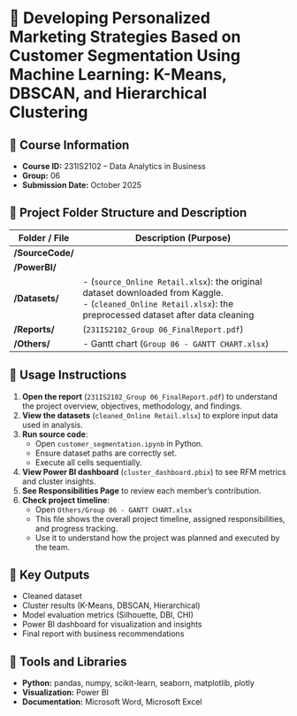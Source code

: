 # 🎯 Developing Personalized Marketing Strategies Based on Customer Segmentation Using Machine Learning: K-Means, DBSCAN, and Hierarchical Clustering

## 🏫 Course Information
- **Course ID:** 231IS2102 – Data Analytics in Business   
- **Group:** 06    
- **Submission Date:** October 2025

## 📂 Project Folder Structure and Description

| **Folder / File** | **Description (Purpose)** |
|--------------------|----------------------------|
| **/SourceCode/** | |
| **/PowerBI/** | |
| **/Datasets/** | - (`source_Online Retail.xlsx`): the original dataset downloaded from Kaggle. <br> - (`cleaned_Online Retail.xlsx`): the preprocessed dataset after data cleaning|
| **/Reports/** |(`231IS2102_Group 06_FinalReport.pdf`)|
| **/Others/** | - Gantt chart (`Group 06 - GANTT CHART.xlsx`)


## 🧭 Usage Instructions
1. **Open the report** (`231IS2102_Group 06_FinalReport.pdf`) to understand the project overview, objectives, methodology, and findings.  
2. **View the datasets** (`cleaned_Online Retail.xlsx`) to explore input data used in analysis.  
3. **Run source code**:  
   - Open `customer_segmentation.ipynb` in Python.  
   - Ensure dataset paths are correctly set.  
   - Execute all cells sequentially.  
4. **View Power BI dashboard** (`cluster_dashboard.pbix`) to see RFM metrics and cluster insights.  
5. **See Responsibilities Page** to review each member’s contribution.
6. **Check project timeline**:  
   - Open `Others/Group 06 - GANTT CHART.xlsx`  
   - This file shows the overall project timeline, assigned responsibilities, and progress tracking.  
   - Use it to understand how the project was planned and executed by the team.
   
## 🧩 Key Outputs
- Cleaned dataset  
- Cluster results (K-Means, DBSCAN, Hierarchical)  
- Model evaluation metrics (Silhouette, DBI, CHI)  
- Power BI dashboard for visualization and insights  
- Final report with business recommendations  


## 🧰 Tools and Libraries
- **Python:** pandas, numpy, scikit-learn, seaborn, matplotlib, plotly  
- **Visualization:** Power BI
- **Documentation:** Microsoft Word, Microsoft Excel
